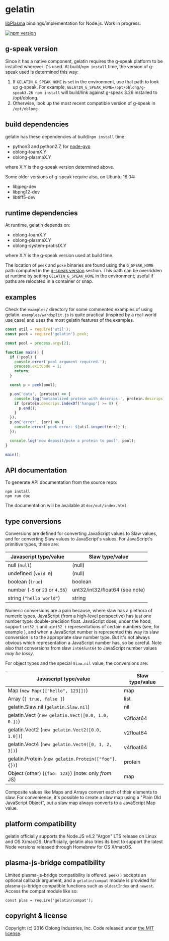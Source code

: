 # gelatin

[libPlasma](https://github.com/Oblong/plasma) bindings/implementation for Node.js.  Work in progress.

[![npm version](https://badge.fury.io/js/gelatin.svg)](https://badge.fury.io/js/gelatin)

## g-speak version

Since it has a native component, gelatin requires the g-speak platform to be
installed wherever it's used.  At build/`npm install` time, the version of
g-speak used is determined this way:

1. If `GELATIN_G_SPEAK_HOME` is set in the environment, use that path to look
   up g-speak.  For example, `GELATIN_G_SPEAK_HOME=/opt/oblong/g-speak3.26 npm
   install` will build/link against g-speak 3.26 installed to /opt/oblong.
2. Otherwise, look up the most recent compatible version of g-speak in
   `/opt/oblong`.

## build dependencies

gelatin has these dependencies at build/`npm install` time:

* python3 and python2.7, for [node-gyp](https://github.com/nodejs/node-gyp#installation)
* oblong-loamX.Y
* oblong-plasmaX.Y

where X.Y is the g-speak version determined above.

Some older versions of g-speak require also, on Ubuntu 16.04:

* libjpeg-dev
* libpng12-dev
* libtiff5-dev

## runtime dependencies

At runtime, gelatin depends on:

* oblong-loamX.Y
* oblong-plasmaX.Y
* oblong-system-protistX.Y

where X.Y is the g-speak version used at build time.

The location of `peek` and `poke` binaries are found using the `G_SPEAK_HOME`
path computed in the [g-speak version](#g-speak-version) section.  This path
can be overridden at runtime by setting `GELATIN_G_SPEAK_HOME` in the
environment; useful if paths are relocated in a container or snap.

## examples

Check the `examples/` directory for some commented examples of using gelatin.
`examples/wandsplit.js` is quite practical (inspired by a real-world use case)
and uses the most gelatin features of the examples.


```js
const util = require('util');
const peek = require('gelatin').peek;

const pool = process.argv[2];

function main() {
  if (!pool) {
    console.error('pool argument required.');
    process.exitCode = 1;
    return;
  }

  const p = peek(pool);

  p.on('data', (protein) => {
    console.log('metabolized protein with descrips:', protein.descrips);
    if (protein.descrips.indexOf('hangup') >= 0) {
      p.end();
    }
  });
  p.on('error', (err) => {
    console.error(`peek error: ${util.inspect(err)}`);
  });

  console.log('now deposit/poke a protein to pool', pool);
}

main();
```


## API documentation

To generate API documentation from the source repo:

```
npm install
npm run doc
```

The documentation will be available at `doc/out/index.html`

## type conversions

Conversions are defined for converting JavaScript values to Slaw values, and
for converting Slaw values to JavaScript's values.  For JavaScript's primitive
types, these are:

| Javascript type/value            | Slaw type/value                |
|----------------------------------|--------------------------------|
| null (`null`)                    | (null)                         |
| undefined (`void 0`)             | (null)                         |
| boolean (`true`)                 | boolean                        |
| number (`-5` or `23` or `4.56`)  | unt32/int32/float64 (see note) |
| string (`"hello world"`)         | string                         |

Numeric conversions are a pain because, where slaw has a plethora of numeric
types, JavaScript (from a high-level perspective) has just one number type:
double-precision float.  JavaScript does, under the hood, support `int32_t` and
`uint32_t` representations of certain numbers (see, for example
[](http://www.ecma-international.org/ecma-262/5.1/#sec-11.7)), and when a
JavaScript number is represented this way its slaw conversion is to the
appropriate slaw number type.  But it's not always obvious which representation
a JavaScript number has, so be careful.  Note also that conversions from slaw
`int64`/`unt64` to JavaScript number values *may be lossy*.

For object types and the special `Slaw.nil` value, the conversions are:

| Javascript type/value                                | Slaw type/value |
|------------------------------------------------------|-----------------|
| Map (`new Map([["hello", 123]])`)                    | map             |
| Array (`[ true, false ]`)                            | list            |
| gelatin.Slaw.nil (`gelatin.Slaw.nil`)                | nil             |
| gelatin.Vect (`new gelatin.Vect([0.0, 1.0, 0.])`)    | v3float64       |
| gelatin.Vect2 (`new gelatin.Vect2([0.0, 1.0])`)      | v2float64       |
| gelatin.Vect4 (`new gelatin.Vect4([0, 1, 2, 3])`)    | v4float64       |
| gelatin.Protein (`new gelatin.Protein(["foo"], {})`) | protein         |
| Object (other) (`{foo: 123}`) (note: only *from* JS) | map             |

Composite values like Maps and Arrays convert each of their elements to slaw.
For convenience, it's possible to create a slaw map using a "Plain Old
JavaScript Object", but a slaw map always converts to a JavaScript Map value.

## platform compatibility

gelatin officially supports the Node.JS v4.2 "Argon" LTS release on Linux and
OS X/macOS.  Unofficially, gelatin also tries its best to support the latest
Node versions released through Homebrew for OS X/macOS.

## plasma-js-bridge compatibility

Limited plasma-js-bridge compatibility is offered.  `peek()` accepts an
optional callback argument, and a `gelatin/compat` module is provided for
plasma-js-bridge compatible functions such as `oldestIndex` and `newest`.
Access the compat module like so:

    const plas = require('gelatin/compat');

## copyright & license

Copyright (c) 2016 Oblong Industries, Inc. Code released under
[the MIT license](LICENSE.txt).
